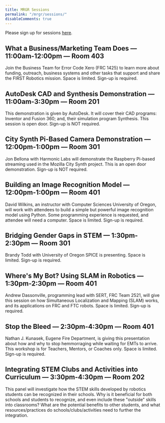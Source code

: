 ```yaml
---
title: MRGR Sessions
permalink: "/mrgr/sessions/"
disableComments: true
---
```


Please sign up for sessions [here](https://docs.google.com/forms/d/e/1FAIpQLSdrrldZryMOZuqey4mv4v4UKFIQmpr-YTTc4n8tYuy5xV35SA/viewform).

## What a Business/Marketing Team Does — 11:00am-12:00pm — Room 403
Join the Business Team for Error Code Xero (FRC 1425) to learn more about funding, outreach, business systems and other tasks that support and share the FIRST Robotics mission. Space is limited. Sign-up is required.

## AutoDesk CAD and Synthesis Demonstration — 11:00am-3:30pm — Room 201
This demonstration is given by AutoDesk. It will cover their CAD programs: Inventor and Fusion 360; and, their simulation program Synthesis. This session is open door. Sign-up is NOT required.

## City Synth Pi-Based Camera Demonstration — 12:00pm-1:00pm — Room 301
Jon Bellona with Harmonic Labs will demonstrate the Raspberry Pi-based streaming used in the Mozilla City Synth project. This is an open door demonstration. Sign-up is NOT required.

## Building an Image Recognition Model — 12:00pm-1:00pm — Room 401
David Wilkins, an instructor with Computer Sciences University of Oregon, will work with attendees to build a simple but powerful image recognition model using Python. Some programming experience is requested, and attendee will need a computer. Space is limited. Sign-up is required.</h3>

## Bridging Gender Gaps in STEM — 1:30pm-2:30pm — Room 301
Brandy Todd with University of Oregon SPICE is presenting. Space is limited. Sign-up is required.

## Where's My Bot? Using SLAM in Robotics — 1:30pm-2:30pm — Room 401
Andrew Dassonville, programming lead with SERT, FRC Team 2521, will give this session on how Simultaneous Localization and Mapping (SLAM) works, and its applications on FRC and FTC robots. Space is limited. Sign-up is required.

## Stop the Bleed — 2:30pm-4:30pm — Room 401
Nathan J. Kunasek, Eugene Fire Department, is giving this presentation about how and why to stop hemmorraging while waiting for EMTs to arrive. This workshop is for Teachers, Mentors, or Coaches only. Space is limited. Sign-up is required.

## Integrating STEM Clubs and Activities into Curriculum — 3:30pm-4:30pm — Room 202
This panel will investigate how the STEM skills developed by robotics students can be recognized in their schools. Why is it beneficial for both schools and students to recognize, and even include these "outside" skills into classrooms? What are the potential benefits to other students, and what resources/practices do schools/clubs/activities need to further the integration.
